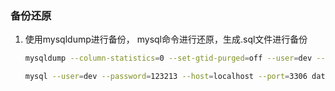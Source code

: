 ### 备份还原
1. 使用mysqldump进行备份， mysql命令进行还原，生成.sql文件进行备份

    ```bash
    mysqldump --column-statistics=0 --set-gtid-purged=off --user=dev --password=123213 --host=localhost --port=3306 database_name > /localpath/home/Downloads/backup.sql 

    mysql --user=dev --password=123213 --host=localhost --port=3306 database_name < /localpath/home/Downloads/backup.sql 
    ```